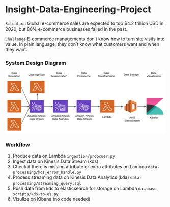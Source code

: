 # Insight-Data-Engineering-Project
`Situation`  Global e-commerce sales are expected to top $4.2 trillion USD in 2020, but 80% e-commerce businesses failed in the past. 

`Challenge`  E-commerce managements don’t know how to turn site visits into value. In plain language, they don’t know what customers want and when they want.


### System Design Diagram
<img src="https://github.com/AddyZhang/Insight-Data-Engineering-Project/blob/master/myimage/system_design_1.png">

### Workflow
1. Produce data on Lambda `ingestion/prdocuer.py`
2. Ingest data on Kinesis Data Stream (kds)
3. Check if there is missing attribute or extra attributes on Lambda `data-processing/kds_error_handle.py`
4. Process streaming data on Kinesis Data Analytics (kda) `data-processing/streaming_query.sql`
5. Push data from kds to elasticsearch for storage on Lambda `database-scripts/kds-to-es.py`
6. Visulize on Kibana (no code needed)

